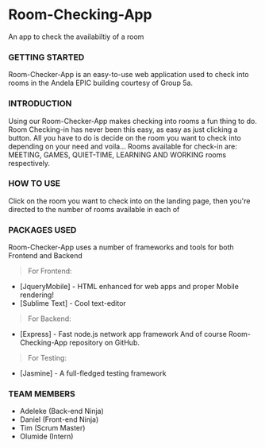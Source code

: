 # Room-Checking-App
An app to check the availabiltiy of a room

### GETTING STARTED

Room-Checker-App is an easy-to-use web application used to check into rooms in the Andela EPIC building courtesy of Group 5a.


### INTRODUCTION

  Using our Room-Checker-App makes checking into rooms a fun thing to do. Room Checking-in has never been this easy, as easy as just clicking a button. All you have to do is decide on the room you want to check into depending on your need and voila...
  Rooms available for check-in are: MEETING, GAMES, QUIET-TIME, LEARNING AND WORKING rooms respectively.

### HOW TO USE
Click on the room you want to check into on the landing page, then you're directed to the number of rooms available in each of 
  

### PACKAGES USED
Room-Checker-App uses a number of frameworks and tools for both Frontend and Backend
> For Frontend:
* [JqueryMobile] - HTML enhanced for web apps and proper Mobile rendering!
* [Sublime Text] - Cool text-editor
> For Backend:
* [Express] - Fast node.js network app framework 
And of course Room-Checking-App repository on GitHub.
> For Testing:
* [Jasmine] - A full-fledged testing framework
### TEAM MEMBERS
- Adeleke (Back-end Ninja)
- Daniel (Front-end Ninja)
- Tim (Scrum Master)
- Olumide (Intern)





  
